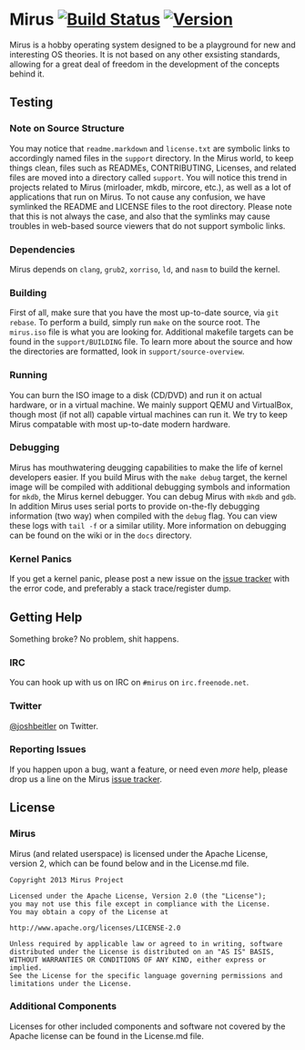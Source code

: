 Mirus [![Build Status](https://travis-ci.org/joshbeitler/mirus.png?branch=master)](https://travis-ci.org/joshbeitler/mirus) [![Version](http://calm-shore-6115.herokuapp.com/?label=version&value=0.2.5&color=green)](http://semver.org)
=====
Mirus is a hobby operating system designed to be a playground for new and interesting OS theories.  It is not based on any other exsisting standards, allowing for a great deal of freedom in the development of the concepts behind it.

## Testing

### Note on Source Structure
You may notice that `readme.markdown` and `license.txt` are symbolic links to accordingly named files in the `support` directory.  In the Mirus world, to keep things clean, files such as READMEs, CONTRIBUTING, Licenses, and related files are moved into a directory called `support`.  You will notice this trend in projects related to Mirus (mirloader, mkdb, mircore, etc.), as well as a lot of applications that run on Mirus.  To not cause any confusion, we have symlinked the README and LICENSE files to the root directory.  Please note that this is not always the case, and also that the symlinks may cause troubles in web-based source viewers that do not support symbolic links.

### Dependencies
Mirus depends on `clang`, `grub2`, `xorriso`, `ld`, and `nasm` to build the kernel.

### Building
First of all, make sure that you have the most up-to-date source, via `git rebase`.  To  perform a build, simply run `make` on the source root.  The `mirus.iso` file is what you are looking for.  Additional makefile targets can be found in the `support/BUILDING` file.  To learn more about the source and how the directories are formatted, look in `support/source-overview`.

### Running
You can burn the ISO image to a disk (CD/DVD) and run it on actual hardware, or in a virtual machine.  We mainly support QEMU and VirtualBox, though most (if not all) capable virtual machines can run it.  We try to keep Mirus compatable with most up-to-date modern hardware.

### Debugging
Mirus has mouthwatering deugging capabilities to make the life of kernel developers easier.  If you build Mirus with the `make debug` target, the kernel image will be compiled with additional debugging symbols and information for `mkdb`, the Mirus kernel debugger.  You can debug Mirus with `mkdb` and `gdb`. In addition Mirus uses serial ports to provide on-the-fly debugging information (two way) when compiled with the `debug` flag.  You can view these logs with `tail -f` or a similar utility.  More information on debugging can be found on the wiki or in the `docs` directory.

### Kernel Panics
If you get a kernel panic, please post a new issue on the [issue tracker](https://github.com/joshbeitler/mirus/issues) with the error code, and preferably a stack trace/register dump.

## Getting Help
Something broke?  No problem, shit happens.

### IRC
You can hook up with us on IRC on `#mirus` on `irc.freenode.net`.

### Twitter
[@joshbeitler](http://twitter.com/joshbeitler) on Twitter.

### Reporting Issues
If you happen upon a bug, want a feature, or need even *more* help, please drop us a line on the Mirus [issue tracker](https://github.com/joshbeitler/mirus/issues).

## License

### Mirus
Mirus (and related userspace) is licensed under the Apache License, version 2, which can be found below and in the License.md file.

    Copyright 2013 Mirus Project
    
    Licensed under the Apache License, Version 2.0 (the "License");
    you may not use this file except in compliance with the License.
    You may obtain a copy of the License at
    
    http://www.apache.org/licenses/LICENSE-2.0
    
    Unless required by applicable law or agreed to in writing, software
    distributed under the License is distributed on an "AS IS" BASIS,
    WITHOUT WARRANTIES OR CONDITIONS OF ANY KIND, either express or implied.
    See the License for the specific language governing permissions and
    limitations under the License.

### Additional Components
Licenses for other included components and software not covered by the Apache license can be found in the License.md file.

